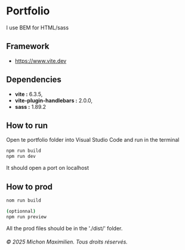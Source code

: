 # Portfolio

I use BEM for HTML/sass

## Framework

- https://www.vite.dev

## Dependencies
- <strong>vite :</strong> 6.3.5,
- <strong>vite-plugin-handlebars :</strong> 2.0.0,
- <strong>sass :</strong> 1.89.2

## How to run

Open te portfolio folder into Visual Studio Code and run in the terminal
```bash
npm run build
npm run dev
```

It should open a port on localhost

## How to prod

```bash
nom run build

(optionnal)
npm run preview
```
All the prod files should be in the './dist/' folder.

###### © 2025 Michon Maximilien. Tous droits réservés.